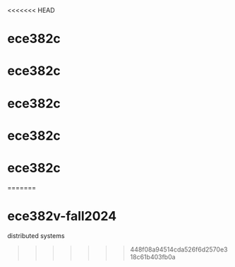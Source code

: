 <<<<<<< HEAD
# ece382c
# ece382c
# ece382c
# ece382c
# ece382c
=======
# ece382v-fall2024
distributed systems
>>>>>>> 448f08a94514cda526f6d2570e318c61b403fb0a
